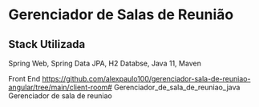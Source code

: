 # Gerenciador de Salas de Reunião

## Stack Utilizada

Spring Web, Spring Data JPA, H2 Databse, Java 11, Maven

Front End 
https://github.com/alexpaulo100/gerenciador-sala-de-reuniao-angular/tree/main/client-room# Gerenciador_de_sala_de_reuniao_java
Gerenciador de sala de reuniao
